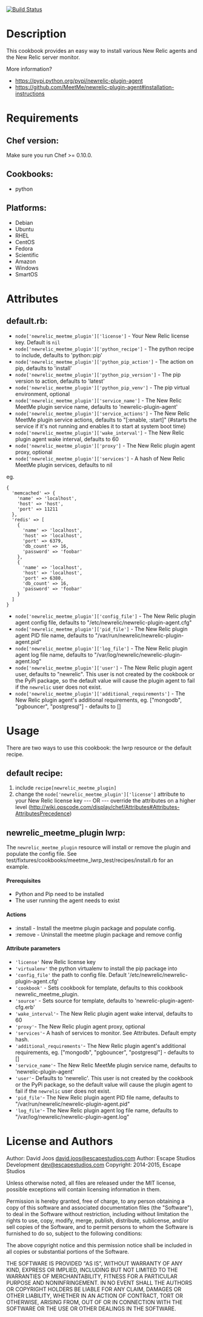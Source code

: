 [![Build Status](https://travis-ci.org/escapestudios-cookbooks/newrelic_meetme_plugin.png)](https://travis-ci.org/escapestudios-cookbooks/newrelic_meetme_plugin)

Description
===========

This cookbook provides an easy way to install various New Relic agents and the New Relic server monitor.

More information?
* https://pypi.python.org/pypi/newrelic-plugin-agent
* https://github.com/MeetMe/newrelic-plugin-agent#installation-instructions

Requirements
============

## Chef version:

Make sure you run Chef >= 0.10.0.

## Cookbooks:

* python

## Platforms:

* Debian
* Ubuntu
* RHEL
* CentOS
* Fedora
* Scientific
* Amazon
* Windows
* SmartOS


Attributes
==========

## default.rb:

* `node['newrelic_meetme_plugin']['license']` - Your New Relic license key. Default is `nil`
* `node['newrelic_meetme_plugin']['python_recipe']` - The python recipe to include, defaults to 'python::pip'
* `node['newrelic_meetme_plugin']['python_pip_action']` - The action on pip, defaults to 'install'
* `node['newrelic_meetme_plugin']['python_pip_version']` - The pip version to action, defaults to 'latest'
* `node['newrelic_meetme_plugin']['python_pip_venv']` - The pip virtual environment, optional
* `node['newrelic_meetme_plugin']['service_name']` - The New Relic MeetMe plugin service name, defaults to 'newrelic-plugin-agent'
* `node['newrelic_meetme_plugin']['service_actions']` - The New Relic MeetMe plugin service actions, defaults to "[:enable, :start]" (#starts the service if it's not running and enables it to start at system boot time)
* `node['newrelic_meetme_plugin']['wake_interval']` - The New Relic plugin agent wake interval, defaults to 60
* `node['newrelic_meetme_plugin']['proxy']` - The New Relic plugin agent proxy, optional
* `node['newrelic_meetme_plugin']['services']` - A hash of New Relic MeetMe plugin services, defaults to nil

eg.
```
{
  'memcached' => {
    'name' => 'localhost',
    'host' => 'host',
    'port' => 11211
  },
  'redis' => [
    {
      'name' => 'localhost',
      'host' => 'localhost',
      'port' => 6379,
      'db_count' => 16,
      'password' => 'foobar'
    },
    {
      'name' => 'localhost',
      'host' => 'localhost',
      'port' => 6380,
      'db_count' => 16,
      'password' => 'foobar'
    }
  ]
}
```
* `node['newrelic_meetme_plugin']['config_file']` - The New Relic plugin agent config file, defaults to "/etc/newrelic/newrelic-plugin-agent.cfg"
* `node['newrelic_meetme_plugin']['pid_file']` - The New Relic plugin agent PID file name, defaults to "/var/run/newrelic/newrelic-plugin-agent.pid"
* `node['newrelic_meetme_plugin']['log_file']` - The New Relic plugin agent log file name, defaults to "/var/log/newrelic/newrelic-plugin-agent.log"
* `node['newrelic_meetme_plugin']['user']` - The New Relic plugin agent user, defaults to "newrelic". This user is not created by the cookbook or the PyPi package, so the default value will cause the plugin agent to fail if the `newrelic` user does not exist.
* `node['newrelic_meetme_plugin']['additional_requirements']` - The New Relic plugin agent's additional requirements, eg. ["mongodb", "pgbouncer", "postgresql"] - defaults to []

Usage
=====

There are two ways to use this cookbook: the lwrp resource or the default recipe. 

## default recipe:

1. include `recipe[newrelic_meetme_plugin]`
2. change the `node['newrelic_meetme_plugin']['license']` attribute to your New Relic license key
--- OR ---
override the attributes on a higher level (http://wiki.opscode.com/display/chef/Attributes#Attributes-AttributesPrecedence)


## newrelic_meetme_plugin lwrp: 

The `newrelic_meetme_plugin` resource will install or remove the plugin and populate the config file.  See test/fixtures/cookbooks/meetme_lwrp_test/recipes/install.rb for an example.

#### Prerequisites
* Python and Pip need to be installed
* The user running the agent needs to exist

#### Actions

- :install - Install the meetme plugin package and populate config.  
- :remove  -  Uninstall the meetme plugin package and remove config

#### Attribute parameters

* `'license'` New Relic license key
* `'virtualenv'` the python virtualenv to install the pip package into
* `'config_file'` the path to config file. Default '/etc/newrelic/newrelic-plugin-agent.cfg' 
* `'cookbook'` - Sets cookbook for template, defaults to this cookbook newrelic_meetme_plugin.
* `'source'` - Sets source for template, defaults to 'newrelic-plugin-agent-cfg.erb'
* `'wake_interval'`- The New Relic plugin agent wake interval, defaults to 60
* `'proxy'`- The New Relic plugin agent proxy, optional
* `'services'`- A hash of services to monitor. See Attributes. Default empty hash.
* `'additional_requirements'`- The New Relic plugin agent's additional requirements, eg. ["mongodb", "pgbouncer", "postgresql"] - defaults to []
* `'service_name'`- The New Relic MeetMe plugin service name, defaults to 'newrelic-plugin-agent'
* `'user'`- Defaults to 'newrelic'.  This user is not created by the cookbook or the PyPi package, so the default value will cause the plugin agent to fail if the `newrelic` user does not exist.
* `'pid_file'`- The New Relic plugin agent PID file name, defaults to "/var/run/newrelic/newrelic-plugin-agent.pid"
* `'log_file'`- The New Relic plugin agent log file name, defaults to "/var/log/newrelic/newrelic-plugin-agent.log"


License and Authors
===================

Author: David Joos <david.joos@escapestudios.com>
Author: Escape Studios Development <dev@escapestudios.com>
Copyright: 2014-2015, Escape Studios

Unless otherwise noted, all files are released under the MIT license,
possible exceptions will contain licensing information in them.

Permission is hereby granted, free of charge, to any person obtaining a copy
of this software and associated documentation files (the "Software"), to deal
in the Software without restriction, including without limitation the rights
to use, copy, modify, merge, publish, distribute, sublicense, and/or sell
copies of the Software, and to permit persons to whom the Software is
furnished to do so, subject to the following conditions:

The above copyright notice and this permission notice shall be included in
all copies or substantial portions of the Software.

THE SOFTWARE IS PROVIDED "AS IS", WITHOUT WARRANTY OF ANY KIND, EXPRESS OR
IMPLIED, INCLUDING BUT NOT LIMITED TO THE WARRANTIES OF MERCHANTABILITY,
FITNESS FOR A PARTICULAR PURPOSE AND NONINFRINGEMENT. IN NO EVENT SHALL THE
AUTHORS OR COPYRIGHT HOLDERS BE LIABLE FOR ANY CLAIM, DAMAGES OR OTHER
LIABILITY, WHETHER IN AN ACTION OF CONTRACT, TORT OR OTHERWISE, ARISING FROM,
OUT OF OR IN CONNECTION WITH THE SOFTWARE OR THE USE OR OTHER DEALINGS IN
THE SOFTWARE.
